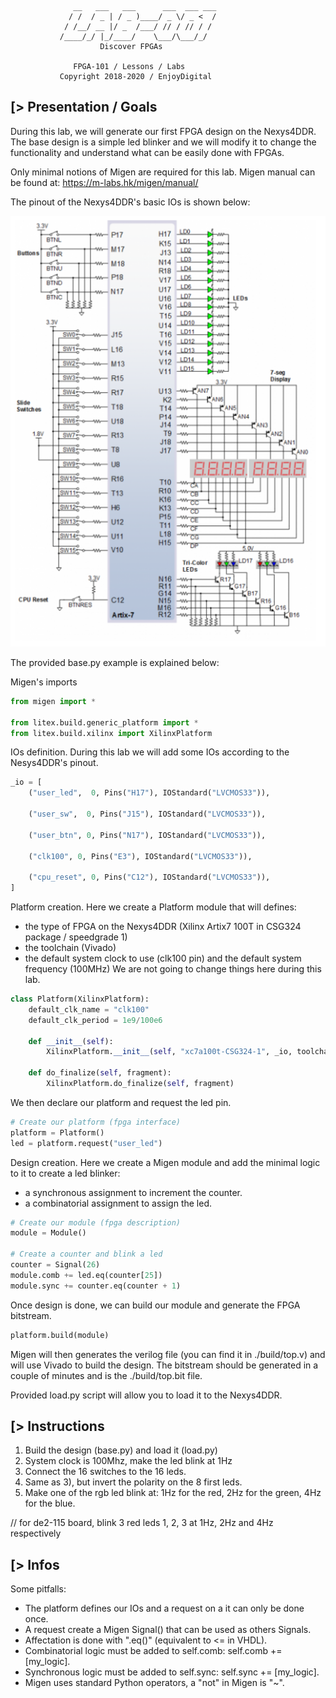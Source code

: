 
                  __   ___   ___      ___  ___ ___
                 / /  / _ | / _ )____/ _ \/ _ <  /
                / /__/ __ |/ _  /___/ // / // / /
               /____/_/ |_/____/    \___/\___/_/
               	        Discover FPGAs

                  FPGA-101 / Lessons / Labs
               Copyright 2018-2020 / EnjoyDigital

[> Presentation / Goals
-----------------------
During this lab, we will generate our first FPGA design on the Nexys4DDR.
The base design is a simple led blinker and we will modify it to change
the functionality and understand what can be easily done with FPGAs.

Only minimal notions of Migen are required for this lab.
Migen manual can be found at: https://m-labs.hk/migen/manual/

The pinout of the Nexys4DDR's basic IOs is shown below:

![Nesys4DDR's basic IOs](pinout.png)

The provided base.py example is explained below:

Migen's imports
```python
from migen import *

from litex.build.generic_platform import *
from litex.build.xilinx import XilinxPlatform
```

IOs definition. During this lab we will add some IOs
according to the Nesys4DDR's pinout.
```python
_io = [
    ("user_led",  0, Pins("H17"), IOStandard("LVCMOS33")),

    ("user_sw",  0, Pins("J15"), IOStandard("LVCMOS33")),

    ("user_btn", 0, Pins("N17"), IOStandard("LVCMOS33")),

    ("clk100", 0, Pins("E3"), IOStandard("LVCMOS33")),

    ("cpu_reset", 0, Pins("C12"), IOStandard("LVCMOS33")),
]
```

Platform creation. Here we create a Platform module that will
defines:
- the type of FPGA on the Nexys4DDR (Xilinx Artix7 100T in CSG324 package  / speedgrade 1)
- the toolchain (Vivado)
- the default system clock to use (clk100 pin) and the default system frequency (100MHz)
We are not going to change things here during this lab.

```python
class Platform(XilinxPlatform):
    default_clk_name = "clk100"
    default_clk_period = 1e9/100e6

    def __init__(self):
        XilinxPlatform.__init__(self, "xc7a100t-CSG324-1", _io, toolchain="vivado")

    def do_finalize(self, fragment):
        XilinxPlatform.do_finalize(self, fragment)
```

We then declare our platform and request the led pin.
```python
# Create our platform (fpga interface)
platform = Platform()
led = platform.request("user_led")
```

Design creation. Here we create a Migen module and add the minimal
logic to it to create a led blinker:
- a synchronous assignment to increment the counter.
- a combinatorial assignment to assign the led.
```python
# Create our module (fpga description)
module = Module()

# Create a counter and blink a led
counter = Signal(26)
module.comb += led.eq(counter[25])
module.sync += counter.eq(counter + 1)
```

Once design is done, we can build our module and generate the FPGA bitstream.
```python
platform.build(module)

```
Migen will then generates the verilog file (you can find it in ./build/top.v) and
will use Vivado to build the design. The bitstream should be generated in a couple
of minutes and is the ./build/top.bit file.

Provided load.py script will allow you to load it to the Nexys4DDR.

[> Instructions
---------------
1) Build the design (base.py) and load it (load.py)
2) System clock is 100Mhz, make the led blink at 1Hz
3) Connect the 16 switches to the 16 leds.
4) Same as 3), but invert the polarity on the 8 first leds.
5) Make one of the rgb led blink at: 1Hz for the red, 2Hz for the green,
4Hz for the blue.

// for de2-115 board, blink 3 red leds 1, 2, 3 at 1Hz, 2Hz and 4Hz respectively

[> Infos
--------
Some pitfalls:
- The platform defines our IOs and a request on a it can only be done once.
- A request create a Migen Signal() that can be used as others Signals.
- Affectation is done with ".eq()" (equivalent to <= in VHDL).
- Combinatorial logic must be added to self.comb: self.comb += [my_logic].
- Synchronous logic must be added to self.sync: self.sync += [my_logic].
- Migen uses standard Python operators, a "not" in Migen is "~".
